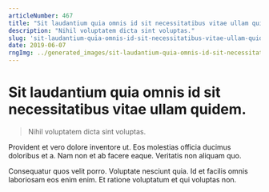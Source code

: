 ```yaml
---
articleNumber: 467
title: "Sit laudantium quia omnis id sit necessitatibus vitae ullam quidem."
description: "Nihil voluptatem dicta sint voluptas."
slug: 'sit-laudantium-quia-omnis-id-sit-necessitatibus-vitae-ullam-quidem.'
date: 2019-06-07
rngImg: ../generated_images/sit-laudantium-quia-omnis-id-sit-necessitatibus-vitae-ullam-quidem..jpg
---
```


# Sit laudantium quia omnis id sit necessitatibus vitae ullam quidem.

> Nihil voluptatem dicta sint voluptas.

Provident et vero dolore inventore ut. Eos molestias officia ducimus doloribus et a. Nam non et ab facere eaque. Veritatis non aliquam quo.
 Consequatur quos velit porro. Voluptate nesciunt quia. Id et facilis omnis laboriosam eos enim enim. Et ratione voluptatum et qui voluptas non.
